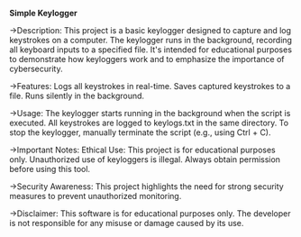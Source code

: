 **Simple Keylogger**

->Description: 
This project is a basic keylogger designed to capture and log keystrokes on a computer. The keylogger runs in the background, recording all keyboard inputs to a specified file. 
It's intended for educational purposes to demonstrate how keyloggers work and to emphasize the importance of cybersecurity.

->Features: 
Logs all keystrokes in real-time.
Saves captured keystrokes to a file.
Runs silently in the background.

->Usage: 
The keylogger starts running in the background when the script is executed.
All keystrokes are logged to keylogs.txt in the same directory.
To stop the keylogger, manually terminate the script (e.g., using Ctrl + C).

->Important Notes: 
Ethical Use: This project is for educational purposes only. Unauthorized use of keyloggers is illegal. Always obtain permission before using this tool.

->Security Awareness: This project highlights the need for strong security measures to prevent unauthorized monitoring.

->Disclaimer: 
This software is for educational purposes only. The developer is not responsible for any misuse or damage caused by its use.

